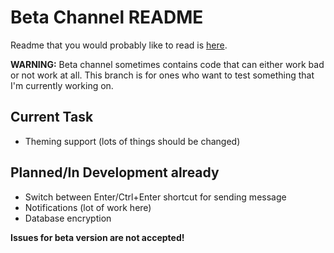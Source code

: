 # Beta Channel README

Readme that you would probably like to read is [here](https://github.com/arterialist/core_messenger/blob/master/README.md).

**WARNING:** Beta channel sometimes contains code that can either work bad or not work at all. This branch is for ones who want to test something that I'm currently working on.

## Current Task

- Theming support (lots of things should be changed)

## Planned/In Development already

- Switch between Enter/Ctrl+Enter shortcut for sending message
- Notifications (lot of work here)
- Database encryption

**Issues for beta version are not accepted!**